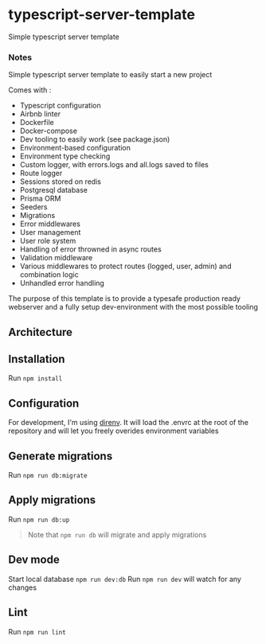 # typescript-server-template
Simple typescript server template

### Notes

Simple typescript server template to easily start a new project

Comes with : 
 * Typescript configuration
 * Airbnb linter
 * Dockerfile
 * Docker-compose
 * Dev tooling to easily work (see package.json)
 * Environment-based configuration
 * Environment type checking
 * Custom logger, with errors.logs and all.logs saved to files
 * Route logger
 * Sessions stored on redis
 * Postgresql database
 * Prisma ORM
 * Seeders
 * Migrations
 * Error middlewares
 * User management
 * User role system
 * Handling of error throwned in async routes
 * Validation middleware
 * Various middlewares to protect routes (logged, user, admin) and combination logic
 * Unhandled error handling

The purpose of this template is to provide a typesafe production ready webserver and a fully setup dev-environment with the most possible tooling

## Architecture




## Installation

Run `npm install`

## Configuration

For development, I'm using [direnv](https://direnv.net/). It will load the .envrc at the root of the repository and will let you freely overides environment variables

## Generate migrations

Run `npm run db:migrate`

## Apply migrations

Run `npm run db:up`

> Note that `npm run db` will migrate and apply migrations

## Dev mode

Start local database `npm run dev:db`
Run `npm run dev` will watch for any changes

## Lint

Run `npm run lint`
